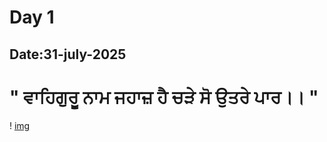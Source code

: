 # Day 1
## Date:31-july-2025
# " ਵਾਹਿਗੁਰੂ ਨਾਮ ਜਹਾਜ਼ ਹੈ ਚੜੇ ਸੋ ਉਤਰੇ ਪਾਰ।। "
! [img](Screenshot_2025-08-01-21-38-1812_6012fa4d4ddec268fc5c7112cbb265e7.jpg)
